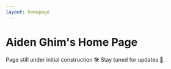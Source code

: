```yaml
---
layout: homepage
---
```

# Aiden Ghim's Home Page

Page still under initial construction 🛠️ Stay tuned for updates 🔔.
